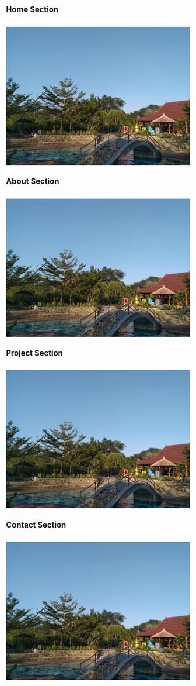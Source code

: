 <h2>Home Section</h2>
<br>
<img src="img/card-1.jpg">

<h2>About Section</h2>
<br>
<img src="img/card-1.jpg">

<h2>Project Section</h2>
<br>
<img src="img/card-1.jpg">

<h2>Contact Section</h2>
<br>
<img src="img/card-1.jpg">
